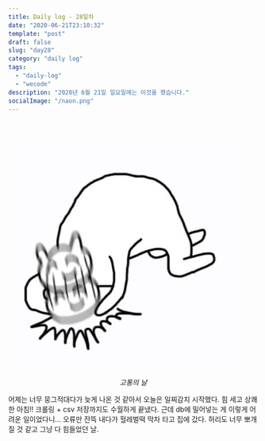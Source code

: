 ```yaml
---
title: Daily log - 28일차
date: "2020-06-21T23:10:32"
template: "post"
draft: false
slug: "day28"
category: "daily log"
tags:
  - "daily-log"
  - "wecode"
description: "2020년 6월 21일 일요일에는 이것을 했습니다."
socialImage: "/naon.png"
---
```


<br>

![day28](/media/200621-day28.JPG)
*<center>고통의 날</center>*

어제는 너무 뭉그적대다가 늦게 나온 것 같아서 오늘은 일찌감치 시작했다. 힘 세고 상쾌한 아침!! 크롤링 + csv 저장까지도 수월하게 끝냈다. 근데 db에 밀어넣는 게 이렇게 어려운 일이었다니... 오류만 잔뜩 내다가 헐레벌떡 막차 타고 집에 갔다. 허리도 너무 뽀개질 것 같고 그냥 다 힘들었던 날.